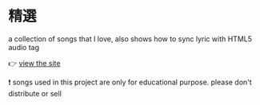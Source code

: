 精選
========

a collection of songs that I love, also shows how to sync lyric with HTML5 audio tag

:point_right: [view the site](http://wayou.github.io/selected)

:exclamation: songs used in this project are only for educational purpose. please don't distribute or sell
